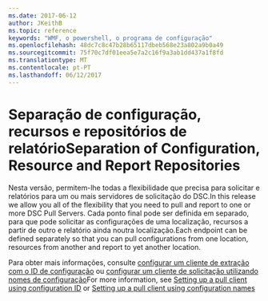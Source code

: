 ```yaml
---
ms.date: 2017-06-12
author: JKeithB
ms.topic: reference
keywords: "WMF, o powershell, o programa de configuração"
ms.openlocfilehash: 48dc7c8c47b28b65117dbeb568e23a802a9b0a49
ms.sourcegitcommit: 75f70c7df01eea5e7a2c16f9a3ab1dd437a1f8fd
ms.translationtype: MT
ms.contentlocale: pt-PT
ms.lasthandoff: 06/12/2017
---
```

# <a name="separation-of-configuration-resource-and-report-repositories"></a><span data-ttu-id="aa637-102">Separação de configuração, recursos e repositórios de relatório</span><span class="sxs-lookup"><span data-stu-id="aa637-102">Separation of Configuration, Resource and Report Repositories</span></span>

<span data-ttu-id="aa637-103">Nesta versão, permitem-lhe todas a flexibilidade que precisa para solicitar e relatórios para um ou mais servidores de solicitação do DSC.</span><span class="sxs-lookup"><span data-stu-id="aa637-103">In this release we allow you all of the flexibility that you need to pull and report to one or more DSC Pull Servers.</span></span> <span data-ttu-id="aa637-104">Cada ponto final pode ser definida em separado, para que pode solicitar as configurações de uma localização, recursos a partir de outro e relatório ainda noutra localização.</span><span class="sxs-lookup"><span data-stu-id="aa637-104">Each endpoint can be defined separately so that you can pull configurations from one location, resources from another and report to yet another location.</span></span> 

<span data-ttu-id="aa637-105">Para obter mais informações, consulte [configurar um cliente de extração com o ID de configuração](https://msdn.microsoft.com/powershell/dsc/pullclientconfigid) ou [configurar um cliente de solicitação utilizando nomes de configuração](https://msdn.microsoft.com/powershell/dsc/pullclientconfignames)</span><span class="sxs-lookup"><span data-stu-id="aa637-105">For more information, see [Setting up a pull client using configuration ID](https://msdn.microsoft.com/powershell/dsc/pullclientconfigid) or [Setting up a pull client using configuration names](https://msdn.microsoft.com/powershell/dsc/pullclientconfignames)</span></span>


